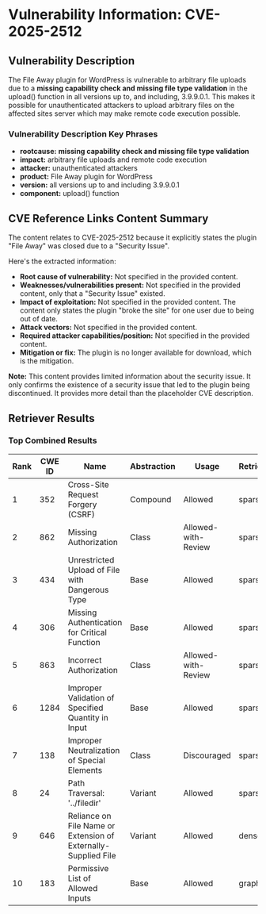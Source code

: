 # Vulnerability Information: CVE-2025-2512

## Vulnerability Description
The File Away plugin for WordPress is vulnerable to arbitrary file uploads due to a **missing capability check and missing file type validation** in the upload() function in all versions up to, and including, 3.9.9.0.1. This makes it possible for unauthenticated attackers to upload arbitrary files on the affected sites server which may make remote code execution possible.

### Vulnerability Description Key Phrases
- **rootcause:** **missing capability check and missing file type validation**
- **impact:** arbitrary file uploads and remote code execution
- **attacker:** unauthenticated attackers
- **product:** File Away plugin for WordPress
- **version:** all versions up to and including 3.9.9.0.1
- **component:** upload() function

## CVE Reference Links Content Summary
The content relates to CVE-2025-2512 because it explicitly states the plugin "File Away" was closed due to a "Security Issue".

Here's the extracted information:

* **Root cause of vulnerability:** Not specified in the provided content.
* **Weaknesses/vulnerabilities present:** Not specified in the provided content, only that a "Security Issue" existed.
* **Impact of exploitation:** Not specified in the provided content. The content only states the plugin "broke the site" for one user due to being out of date.
* **Attack vectors:** Not specified in the provided content.
* **Required attacker capabilities/position:** Not specified in the provided content.
* **Mitigation or fix:** The plugin is no longer available for download, which is the mitigation.

**Note:** This content provides limited information about the security issue. It only confirms the existence of a security issue that led to the plugin being discontinued. It provides more detail than the placeholder CVE description.

## Retriever Results

### Top Combined Results

| Rank | CWE ID | Name | Abstraction | Usage  | Retrievers | Individual Scores |
|------|--------|------|-------------|-------|------------|-------------------|
| 1 | 352 | Cross-Site Request Forgery (CSRF) | Compound | Allowed | sparse | 0.432 |
| 2 | 862 | Missing Authorization | Class | Allowed-with-Review | sparse | 0.425 |
| 3 | 434 | Unrestricted Upload of File with Dangerous Type | Base | Allowed | sparse | 0.403 |
| 4 | 306 | Missing Authentication for Critical Function | Base | Allowed | sparse | 0.395 |
| 5 | 863 | Incorrect Authorization | Class | Allowed-with-Review | sparse | 0.384 |
| 6 | 1284 | Improper Validation of Specified Quantity in Input | Base | Allowed | sparse | 0.384 |
| 7 | 138 | Improper Neutralization of Special Elements | Class | Discouraged | sparse | 0.382 |
| 8 | 24 | Path Traversal: '../filedir' | Variant | Allowed | sparse | 0.373 |
| 9 | 646 | Reliance on File Name or Extension of Externally-Supplied File | Variant | Allowed | dense | 0.585 |
| 10 | 183 | Permissive List of Allowed Inputs | Base | Allowed | graph | 0.002 |

